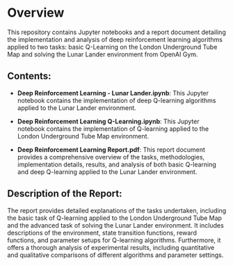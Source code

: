 # Overview

This repository contains Jupyter notebooks and a report document detailing the implementation and analysis of deep reinforcement learning algorithms applied to two tasks: basic Q-Learning on the London Underground Tube Map and solving the Lunar Lander environment from OpenAI Gym.

## Contents:
- **Deep Reinforcement Learning - Lunar Lander.ipynb**: This Jupyter notebook contains the implementation of deep Q-learning algorithms applied to the Lunar Lander environment.

- **Deep Reinforcement Learning Q-Learning.ipynb**: This Jupyter notebook contains the implementation of Q-learning applied to the London Underground Tube Map environment.

- **Deep Reinforcement Learning Report.pdf**: This report document provides a comprehensive overview of the tasks, methodologies, implementation details, results, and analysis of both basic Q-learning and deep Q-learning applied to the Lunar Lander environment.

## Description of the Report:

The report provides detailed explanations of the tasks undertaken, including the basic task of Q-learning applied to the London Underground Tube Map and the advanced task of solving the Lunar Lander environment. It includes descriptions of the environment, state transition functions, reward functions, and parameter setups for Q-learning algorithms. Furthermore, it offers a thorough analysis of experimental results, including quantitative and qualitative comparisons of different algorithms and parameter settings.

